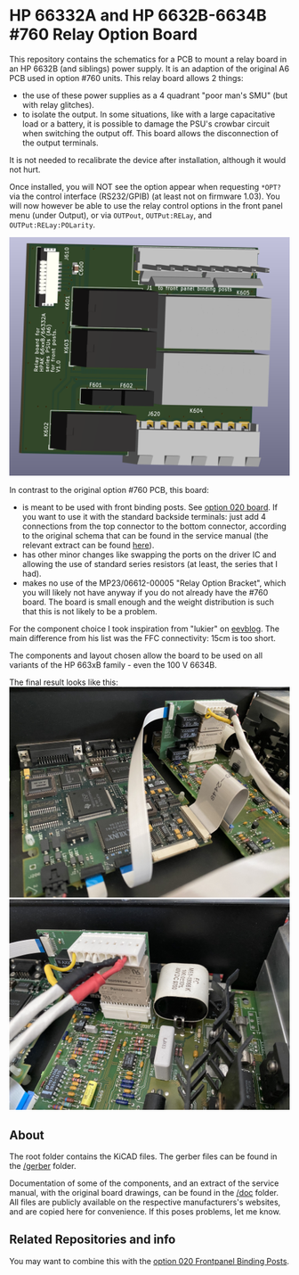 HP 66332A and HP 6632B-6634B #760 Relay Option Board
===================
This repository contains the schematics for a PCB to mount a relay board in an HP 6632B (and siblings) power supply. It is an adaption of the original A6 PCB used in option #760 units.
This relay board allows 2 things:
- the use of these power supplies as a 4 quadrant "poor man's SMU" (but with relay glitches).
- to isolate the output. In some situations, like with a large capacitative load or a battery, it is possible to damage the PSU's crowbar circuit when switching the output off. This board allows the disconnection of the output terminals. 

It is not needed to recalibrate the device after installation, although it would not hurt.

Once installed, you will NOT see the option appear when requesting `*OPT?` via the control interface (RS232/GPIB) (at least not on firmware 1.03). You will now however be able to use the relay control options in the front panel menu (under Output), or via `OUTPout`, `OUTPut:RELay`, and `OUTPut:RELay:POLarity`.

![Circuit board](images/3d.png)

In contrast to the original option #760 PCB, this board:
- is meant to be used with front binding posts. See [option 020 board](https://github.com/hb020/HP6632B_binding_posts). If you want to use it with the standard backside terminals: just add 4 connections from the top connector to the bottom connector, according to the original schema that can be found in the service manual (the relevant extract can be found [here](doc/66332A%20Service%20Manual_9018-01125_extract.pdf)).
- has other minor changes like swapping the ports on the driver IC and allowing the use of standard series resistors (at least, the series that I had). 
- makes no use of the MP23/06612-00005 "Relay Option Bracket", which you will likely not have anyway if you do not already have the #760 board. The board is small enough and the weight distribution is such that this is not likely to be a problem.

For the component choice I took inspiration from "lukier" on [eevblog](https://www.eevblog.com/forum/repair/agilent-6632b-fault-repair-and-several-design-flaws/msg1019018/#msg1019018). The main difference from his list was the FFC connectivity: 15cm is too short.

The components and layout chosen allow the board to be used on all variants of the HP 663xB family - even the 100 V 6634B.

The final result looks like this:
![HP 66332A inside](images/inside.jpg)
![HP 66332A inside 2](images/inside_2.jpg)

About
-----
The root folder contains the KiCAD files. 
The gerber files can be found in the [/gerber](gerber/) folder.

Documentation of some of the components, and an extract of the service manual, with the original board drawings, can be found in the [/doc](doc/) folder. All files are publicly available on the respective manufacturers's websites, and are copied here for convenience. If this poses problems, let me know.

Related Repositories and info
--------------------

You may want to combine this with the [option 020 Frontpanel Binding Posts](https://github.com/hb020/HP6632B_binding_posts).
